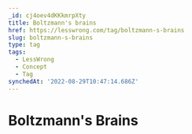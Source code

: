 ```yaml
---
_id: cj4oev4dKKkmrpXty
title: Boltzmann's brains
href: https://lesswrong.com/tag/boltzmann-s-brains
slug: boltzmann-s-brains
type: tag
tags:
  - LessWrong
  - Concept
  - Tag
synchedAt: '2022-08-29T10:47:14.686Z'
---
```


# Boltzmann's Brains
